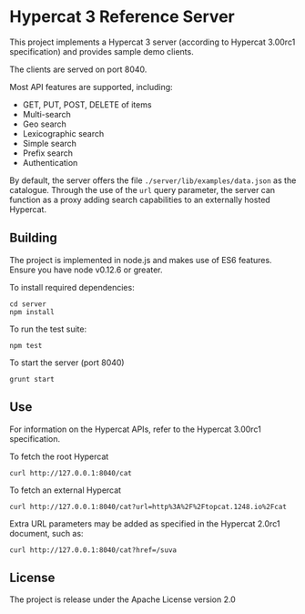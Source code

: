 # Hypercat 3 Reference Server

This project implements a Hypercat 3 server (according to Hypercat 3.00rc1 specification) and provides sample demo clients.

The clients are served on port 8040.

Most API features are supported, including:

 - GET, PUT, POST, DELETE of items
 - Multi-search
 - Geo search
 - Lexicographic search
 - Simple search
 - Prefix search
 - Authentication

By default, the server offers the file `./server/lib/examples/data.json` as the catalogue. Through the use of the `url` query parameter, the server can function as a proxy adding search capabilities to an externally hosted Hypercat.

## Building

The project is implemented in node.js and makes use of ES6 features. Ensure you have node v0.12.6 or greater.

To install required dependencies:

	cd server
	npm install

To run the test suite:

	npm test
	
To start the server (port 8040)

	grunt start
	
## Use

For information on the Hypercat APIs, refer to the Hypercat 3.00rc1 specification.

To fetch the root Hypercat

	curl http://127.0.0.1:8040/cat

To fetch an external Hypercat

	curl http://127.0.0.1:8040/cat?url=http%3A%2F%2Ftopcat.1248.io%2Fcat

Extra URL parameters may be added as specified in the Hypercat 2.0rc1 document, such as:

	curl http://127.0.0.1:8040/cat?href=/suva

## License

The project is release under the Apache License version 2.0
